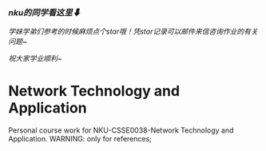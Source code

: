 ### *nku的同学看这里⬇*

*学妹学弟们参考的时候麻烦点个star哦！凭star记录可以邮件来信咨询作业的有关问题~*

*祝大家学业顺利~*

# Network Technology and Application

Personal course work for NKU-CSSE0038-Network Technology and Application. WARNING: only for references;
